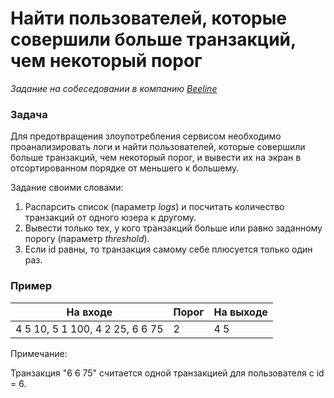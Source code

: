 # Найти пользователей, которые совершили больше транзакций, чем некоторый порог

_Задание на собеседовании в компанию [Beeline](https://beeline.ru/)_

### Задача

Для предотвращения злоупотребления сервисом необходимо проанализировать логи и найти пользователей, которые совершили больше транзакций, чем некоторый порог, и вывести их на экран в отсортированном порядке от меньшего к большему.

Задание своими словами:
1. Распарсить список (параметр _logs_) и посчитать количество транзакций от одного юзера к другому.
2. Вывести только тех, у кого транзакций больше или равно заданному порогу (параметр _threshold_).
3. Если id равны, то транзакция самому себе плюсуется только один раз.

### Пример

| На входе                        | Порог | На выходе |
|---------------------------------|-------|-----------|
| 4 5 10, 5 1 100, 4 2 25, 6 6 75 | 2     | 4 5       |

Примечание:

Транзакция "6 6 75" считается одной транзакцией для пользователя с id = 6.